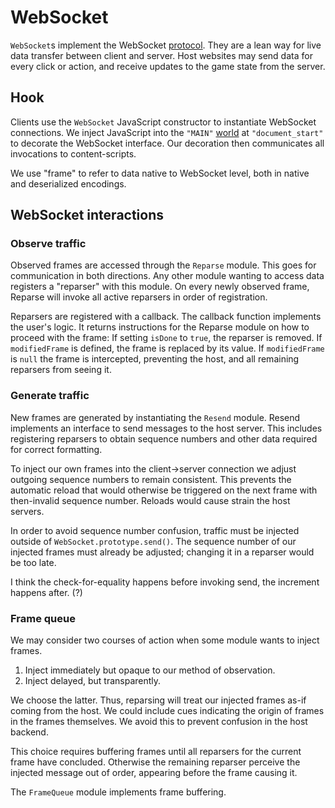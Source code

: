 # WebSocket

`WebSocket`s implement the WebSocket [protocol][RFC6455]. They are a lean way
for live data transfer between client and server. Host websites may send data
for every click or action, and receive updates to the game state from the
server.

## Hook

Clients use the `WebSocket` JavaScript constructor to instantiate WebSocket
connections. We inject JavaScript into the `"MAIN"` [world][WORLD] at
`"document_start"` to decorate the WebSocket interface. Our decoration then
communicates all invocations to content-scripts.

We use "frame" to refer to data native to WebSocket level, both in native and
deserialized encodings.

## WebSocket interactions

### Observe traffic

Observed frames are accessed through the `Reparse` module. This goes for
communication in both directions. Any other module wanting to access data
registers a "reparser" with this module. On every newly observed frame, Reparse
will invoke all active reparsers in order of registration.

Reparsers are registered with a callback. The callback function implements the
user's logic. It returns instructions for the Reparse module on how to proceed
with the frame: If setting `isDone` to `true`, the reparser is removed. If
`modifiedFrame` is defined, the frame is replaced by its value. If
`modifiedFrame` is `null` the frame is intercepted, preventing the host, and all
remaining reparsers from seeing it.

### Generate traffic

New frames are generated by instantiating the `Resend` module. Resend implements
an interface to send messages to the host server. This includes registering
reparsers to obtain sequence numbers and other data required for correct
formatting.

To inject our own frames into the client→server connection we adjust outgoing
sequence numbers to remain consistent. This prevents the automatic reload that
would otherwise be triggered on the next frame with then-invalid sequence
number. Reloads would cause strain the host servers.

In order to avoid sequence number confusion, traffic must be injected outside of
`WebSocket.prototype.send()`. The sequence number of our injected frames must
already be adjusted; changing it in a reparser would be too late.

I think the check-for-equality happens before invoking send, the increment
happens after. (?)

### Frame queue

We may consider two courses of action when some module wants to inject frames.

1. Inject immediately but opaque to our method of observation.
2. Inject delayed, but transparently.

We choose the latter. Thus, reparsing will treat our injected frames as-if
coming from the host. We could include cues indicating the origin of frames in
the frames themselves. We avoid this to prevent confusion in the host backend.

This choice requires buffering frames until all reparsers for the current frame
have concluded. Otherwise the remaining reparser perceive the injected message
out of order, appearing before the frame causing it.

The `FrameQueue` module implements frame buffering.

<!--
 !  ╭─────────────────────────────────────────────────────────╮
 !  │ Links                                                   │
 !  ╰─────────────────────────────────────────────────────────╯
-->

[RFC6455]: https://www.rfc-editor.org/rfc/rfc6455.html#section-5 "RFC: The WebSocket Protocol"
[WORLD]: https://developer.mozilla.org/en-US/docs/Mozilla/Add-ons/WebExtensions/manifest.json/content_scripts "MDN Web Docs: content scripts"
